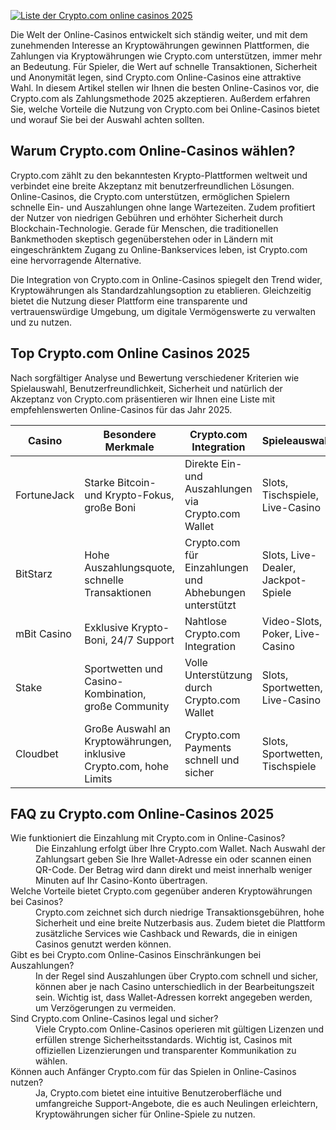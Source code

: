 [![Liste der Crypto.com online casinos 2025](https://123-caf.pages.dev/gitsignup.png)](https://vrmoo.ru/Bt82HjjY)

<p>Die Welt der Online-Casinos entwickelt sich ständig weiter, und mit dem zunehmenden Interesse an Kryptowährungen gewinnen Plattformen, die Zahlungen via Kryptowährungen wie Crypto.com unterstützen, immer mehr an Bedeutung. Für Spieler, die Wert auf schnelle Transaktionen, Sicherheit und Anonymität legen, sind Crypto.com Online-Casinos eine attraktive Wahl. In diesem Artikel stellen wir Ihnen die besten Online-Casinos vor, die Crypto.com als Zahlungsmethode 2025 akzeptieren. Außerdem erfahren Sie, welche Vorteile die Nutzung von Crypto.com bei Online-Casinos bietet und worauf Sie bei der Auswahl achten sollten.</p>  <h2>Warum Crypto.com Online-Casinos wählen?</h2> <p>Crypto.com zählt zu den bekanntesten Krypto-Plattformen weltweit und verbindet eine breite Akzeptanz mit benutzerfreundlichen Lösungen. Online-Casinos, die Crypto.com unterstützen, ermöglichen Spielern schnelle Ein- und Auszahlungen ohne lange Wartezeiten. Zudem profitiert der Nutzer von niedrigen Gebühren und erhöhter Sicherheit durch Blockchain-Technologie. Gerade für Menschen, die traditionellen Bankmethoden skeptisch gegenüberstehen oder in Ländern mit eingeschränktem Zugang zu Online-Bankservices leben, ist Crypto.com eine hervorragende Alternative.</p> <p>Die Integration von Crypto.com in Online-Casinos spiegelt den Trend wider, Kryptowährungen als Standardzahlungsoption zu etablieren. Gleichzeitig bietet die Nutzung dieser Plattform eine transparente und vertrauenswürdige Umgebung, um digitale Vermögenswerte zu verwalten und zu nutzen.</p>  <h2>Top Crypto.com Online Casinos 2025</h2> <p>Nach sorgfältiger Analyse und Bewertung verschiedener Kriterien wie Spielauswahl, Benutzerfreundlichkeit, Sicherheit und natürlich der Akzeptanz von Crypto.com präsentieren wir Ihnen eine Liste mit empfehlenswerten Online-Casinos für das Jahr 2025.</p>  <table>   <thead>     <tr>       <th>Casino</th>       <th>Besondere Merkmale</th>       <th>Crypto.com Integration</th>       <th>Spieleauswahl</th>     </tr>   </thead>   <tbody>     <tr>       <td>FortuneJack</td>       <td>Starke Bitcoin- und Krypto-Fokus, große Boni</td>       <td>Direkte Ein- und Auszahlungen via Crypto.com Wallet</td>       <td>Slots, Tischspiele, Live-Casino</td>     </tr>     <tr>       <td>BitStarz</td>       <td>Hohe Auszahlungsquote, schnelle Transaktionen</td>       <td>Crypto.com für Einzahlungen und Abhebungen unterstützt</td>       <td>Slots, Live-Dealer, Jackpot-Spiele</td>     </tr>     <tr>       <td>mBit Casino</td>       <td>Exklusive Krypto-Boni, 24/7 Support</td>       <td>Nahtlose Crypto.com Integration</td>       <td>Video-Slots, Poker, Live-Casino</td>     </tr>     <tr>       <td>Stake</td>       <td>Sportwetten und Casino-Kombination, große Community</td>       <td>Volle Unterstützung durch Crypto.com Wallet</td>       <td>Slots, Sportwetten, Live-Casino</td>     </tr>     <tr>       <td>Cloudbet</td>       <td>Große Auswahl an Kryptowährungen, inklusive Crypto.com, hohe Limits</td>       <td>Crypto.com Payments schnell und sicher</td>       <td>Slots, Sportwetten, Tischspiele</td>     </tr>   </tbody> </table>  <h2>FAQ zu Crypto.com Online-Casinos 2025</h2> <dl>   <dt>Wie funktioniert die Einzahlung mit Crypto.com in Online-Casinos?</dt>   <dd>Die Einzahlung erfolgt über Ihre Crypto.com Wallet. Nach Auswahl der Zahlungsart geben Sie Ihre Wallet-Adresse ein oder scannen einen QR-Code. Der Betrag wird dann direkt und meist innerhalb weniger Minuten auf Ihr Casino-Konto übertragen.</dd>    <dt>Welche Vorteile bietet Crypto.com gegenüber anderen Kryptowährungen bei Casinos?</dt>   <dd>Crypto.com zeichnet sich durch niedrige Transaktionsgebühren, hohe Sicherheit und eine breite Nutzerbasis aus. Zudem bietet die Plattform zusätzliche Services wie Cashback und Rewards, die in einigen Casinos genutzt werden können.</dd>    <dt>Gibt es bei Crypto.com Online-Casinos Einschränkungen bei Auszahlungen?</dt>   <dd>In der Regel sind Auszahlungen über Crypto.com schnell und sicher, können aber je nach Casino unterschiedlich in der Bearbeitungszeit sein. Wichtig ist, dass Wallet-Adressen korrekt angegeben werden, um Verzögerungen zu vermeiden.</dd>    <dt>Sind Crypto.com Online-Casinos legal und sicher?</dt>   <dd>Viele Crypto.com Online-Casinos operieren mit gültigen Lizenzen und erfüllen strenge Sicherheitsstandards. Wichtig ist, Casinos mit offiziellen Lizenzierungen und transparenter Kommunikation zu wählen.</dd>    <dt>Können auch Anfänger Crypto.com für das Spielen in Online-Casinos nutzen?</dt>   <dd>Ja, Crypto.com bietet eine intuitive Benutzeroberfläche und umfangreiche Support-Angebote, die es auch Neulingen erleichtern, Kryptowährungen sicher für Online-Spiele zu nutzen.</dd> </dl>